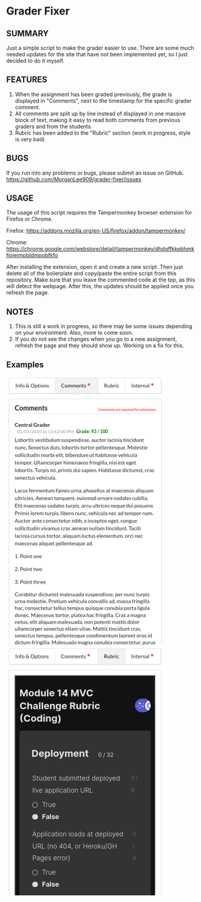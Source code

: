 # Grader Fixer

## SUMMARY
Just a simple script to make the grader easier to use. There are some much needed updates for the site that have not been implemented yet, so I just decided to do it myself.

## FEATURES
1. When the assignment has been graded previously, the grade is displayed in "Comments", next to the timestamp for the specific grader comment.
2. All comments are split up by line instead of displayed in one massive block of text, making it easy to read both comments from previous graders and from the students.
3. Rubric has been added to the "Rubric" section (work in progress, style is very bad)

## BUGS
If you run into any problems or bugs, please submit an issue on GitHub. https://github.com/MorganLee909/grader-fixer/issues

## USAGE
The usage of this script requires the Tampermonkey browser extension for Firefox or Chrome.

Firefox: https://addons.mozilla.org/en-US/firefox/addon/tampermonkey/

Chrome: https://chrome.google.com/webstore/detail/tampermonkey/dhdgffkkebhmkfjojejmpbldmpobfkfo

After installing the extension, open it and create a new script. Then just delete all of the boilerplate and copy/paste the entire script from this repository. Make sure that you leave the commented code at the top, as this will detect the webpage. After this, the updates should be applied once you refresh the page.

## NOTES
1. This is still a work in progress, so there may be some issues depending on your environment. Also, more to come soon.
2. If you do not see the changes when you go to a new assignment, refresh the page and they should show up. Working on a fix for this.


## Examples
![Update comment view](./commentExample.png "Comments/Grades Updated View")
![Rubric view](./rubricExample.png "Rubric")